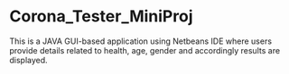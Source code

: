 # Corona_Tester_MiniProj
This is a JAVA GUI-based application using Netbeans IDE where users provide details related to health, age, gender and accordingly results are displayed.
